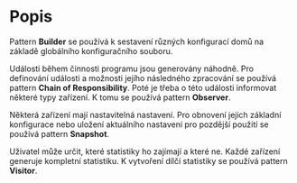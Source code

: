 # Popis

Pattern **Builder** se používá k sestavení různých konfigurací domů na základě globálního konfiguračního souboru.

Události během činnosti programu jsou generovány náhodně. Pro definování události a možnosti jejího následného zpracování se používá pattern **Chain of Responsibility**. Poté je třeba o této události informovat některé typy zařízení. K tomu se používá pattern **Observer**.

Některá zařízení mají nastavitelná nastavení. Pro obnovení jejich základní konfigurace nebo uložení aktuálního nastavení pro pozdější použití se používá pattern **Snapshot**.

Uživatel může určit, které statistiky ho zajímají a které ne. Každé zařízení generuje kompletní statistiku. K vytvoření dílčí statistiky se používá pattern **Visitor**.
